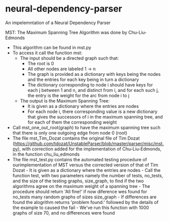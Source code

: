 # neural-dependency-parser
An impelemntation of a Neural Dependency Parser

MST:
The Maximum Spanning Tree Algorithm was done by Chu-Liu-Edmonds
  - This algorithm can be found in mst.py
  - To access it call the function mst:
      - The input should be a directed graph such that:
          - The root is 0
          - All other nodes are labeled 1 -> n
          - The graph is provided as a dictionary with keys being the nodes and the entries for each key being in turn a dictionary
          - The dictionary corresponding to node i should have keys for each j between 1 and n, and distinct from i, and for each such j, the entry is the weight for the arc from node i to j
      - The output is the Maximum Spanning Tree:
          - It is given as a dictionary where the entries are nodes
          - For each node i, there corresponding value is a new dictionary that gives the successors of i in the maximum spanning tree, and for each of them the corresponding weight
  - Call mst_one_out_root(graph) to have the  maximum spanning tree such that there is only one outgoing edge from node 0 (root)
  - The file mst_Tim_Dozat contains the original file of Tim Dozat (https://github.com/tdozat/UnstableParser/blob/master/parser/misc/mst.py), with correction added for the implementation of Chu-Liu-Edmonds, in the function chu_liu_edmonds
  - The file mst_test.py contains the automated testing procedure of ourimplementation of MST versus the corrected version of that of Tim Dozat
          - It is given as a dictionary where the entries are nodes
          - Call the function test, with two parameters namely the number of tests, no_tests, and the size of the testing graphs, size_graph, to find if the two algorithms agree on the maximum weight of a spanning tree
          - The procedure should return 'All fine!' if now diference wes found for no_tests many random graphs of sizes size_graph
          - If differences are found the alogrithm returns 'problem found:' followed by the details of the example to caused the fail
          - We've run this function with 1000 graphs of size 70, and no differences were found
